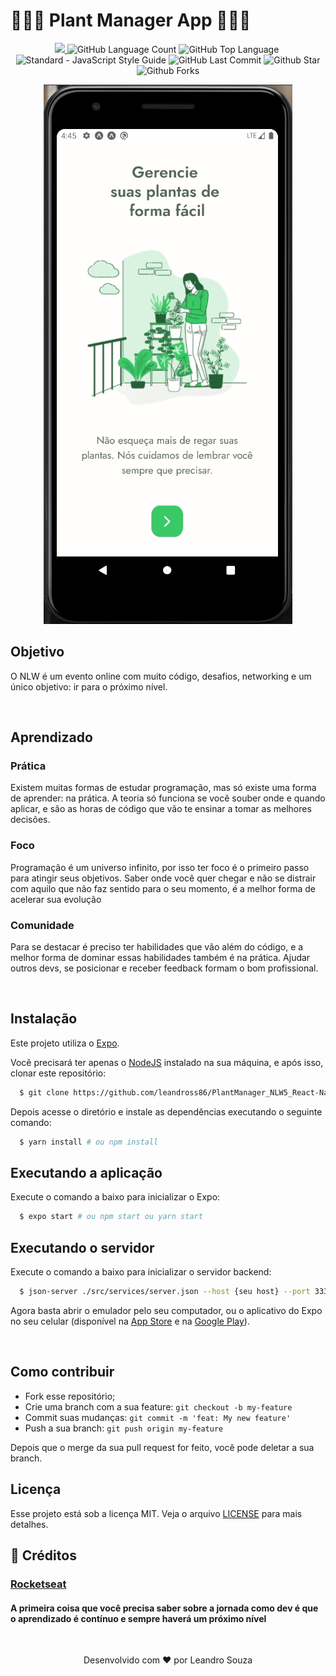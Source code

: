 
# 🌿🌵🌱 Plant Manager App 🌱🌵🌿

<p align="center">
  <a href="./LICENSE">
  <img src="https://img.shields.io/github/license/leandross86/PlantManager_NLW5_React-Native"/>
  </a>
  <img alt="GitHub Language Count" src="https://img.shields.io/github/languages/count/leandross86/PlantManager_NLW5_React-Native" />
  <img alt="GitHub Top Language" src="https://img.shields.io/github/languages/top/leandross86/PlantManager_NLW5_React-Native" />
  <img alt="" src="https://img.shields.io/github/repo-size/leandross86/PlantManager_NLW5_React-Native" />
  <img alt="Standard - JavaScript Style Guide" src="https://img.shields.io/badge/code%20style-standard-brightgreen.svg" />
  <img alt="GitHub Last Commit" src="https://img.shields.io/github/last-commit/leandross86/PlantManager_NLW5_React-Native" />
  <img alt="Github Star" src="https://img.shields.io/github/stars/leandross86/PlantManager_NLW5_React-Native?style=social" />
  <img alt="Github Forks" src="https://img.shields.io/github/forks/leandross86/PlantManager_NLW5_React-Native?style=social" />
</p>

<p align="center">
<img src="./src/assets/Plant.gif"/>
</p>

## Objetivo

O NLW é um evento online com muito código, desafios, networking e um único objetivo: ir para o próximo nível.

<br>

## Aprendizado
### Prática
Existem muitas formas de estudar programação, mas só existe uma forma de aprender: na prática. A teoria só funciona se você souber onde e quando aplicar, e são as horas de código que vão te ensinar a tomar as melhores decisões.

### Foco
Programação é um universo infinito, por isso ter foco é o primeiro passo para atingir seus objetivos. Saber onde você quer chegar e não se distrair com aquilo que não faz sentido para o seu momento, é a melhor forma de acelerar sua evolução

### Comunidade
Para se destacar é preciso ter habilidades que vão além do código, e a melhor forma de dominar essas habilidades também é na prática. Ajudar outros devs, se posicionar e receber feedback formam o bom profissional.

<br>

## Instalação
Este projeto utiliza o [Expo](https://expo.io/).

Você precisará ter apenas o [NodeJS](https://nodejs.org) instalado na sua máquina, e após isso, clonar este repositório:
```bash
  $ git clone https://github.com/leandross86/PlantManager_NLW5_React-Native
```

Depois acesse o diretório e instale as dependências executando o seguinte comando:
```bash
  $ yarn install # ou npm install
```

## Executando a aplicação

Execute o comando a baixo para inicializar o Expo:
```bash
  $ expo start # ou npm start ou yarn start

```
## Executando o servidor

Execute o comando a baixo para inicializar o servidor backend:
```bash
  $ json-server ./src/services/server.json --host {seu host} --port 3333 --delay 5000
```

Agora basta abrir o emulador pelo seu computador, ou o aplicativo do Expo no seu celular (disponível na [App Store](https://apps.apple.com/br/app/expo-client/id982107779) e na [Google Play](https://play.google.com/store/apps/details?id=host.exp.exponent&hl=pt_BR)).

<br>

## Como contribuir

- Fork esse repositório;
- Crie uma branch com a sua feature: `git checkout -b my-feature`
- Commit suas mudanças: `git commit -m 'feat: My new feature'`
- Push a sua branch: `git push origin my-feature`

Depois que o merge da sua pull request for feito, você pode deletar a sua branch.

## Licença

Esse projeto está sob a licença MIT. Veja o arquivo [LICENSE](LICENSE) para mais detalhes.

## 🤝 Créditos

### [Rocketseat](https://rocketseat.com.br/)
#### A primeira coisa que você precisa saber sobre a jornada como dev é que o aprendizado é contínuo e sempre haverá um próximo nível


<br>
<p align="center">
Desenvolvido com ❤️ por Leandro Souza
</p>

